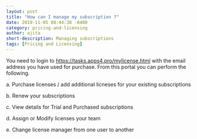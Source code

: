 ```yaml
---
layout: post
title: "How can I manage my subscription ?"
date: 2019-11-05 08:44:38 -0400
category: pricing-and-licensing
author: ajita
short-description: Managing subscriptions
tags: [Pricing and Licensing]
---
```

You need to login to https://tasks.apps4.pro/mylicense.html with the email address you have used for purchase. From this portal you can perform the following. 

a. Purchase licenses / add additional licneses for your existing subscriptions 

b. Renew your subscriptions 

c. View details for Trial and Purchased subscriptions  

d. Assign or Modify licenses your team 

e. Change license manager from one user to another 